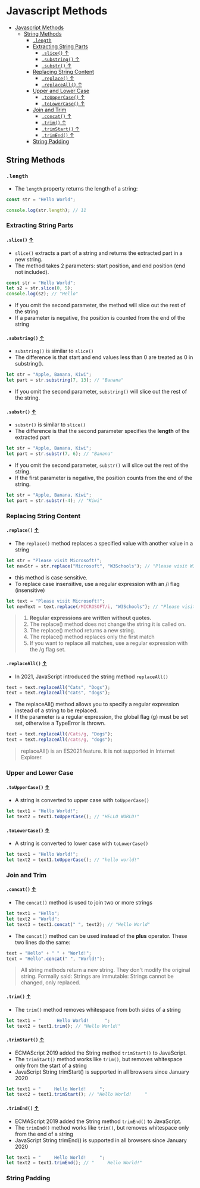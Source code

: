 # Javascript Methods

- [Javascript Methods](#javascript-methods)
  - [String Methods](#string-methods)
    - [`.length`](#length)
    - [Extracting String Parts](#extracting-string-parts)
      - [`.slice()` ↑](#slice-)
      - [`.substring()` ↑](#substring-)
      - [`.substr()` ↑](#substr-)
    - [Replacing String Content](#replacing-string-content)
      - [`.replace()` ↑](#replace-)
      - [`.replaceAll()` ↑](#replaceall-)
    - [Upper and Lower Case](#upper-and-lower-case)
      - [`.toUpperCase()` ↑](#touppercase-)
      - [`.toLowerCase()` ↑](#tolowercase-)
    - [Join and Trim](#join-and-trim)
      - [`.concat()` ↑](#concat-)
      - [`.trim()` ↑](#trim-)
      - [`.trimStart()` ↑](#trimstart-)
      - [`.trimEnd()` ↑](#trimend-)
    - [String Padding](#string-padding)

## String Methods

### `.length`

- The `length` property returns the length of a string:

```js
const str = "Hello World";

console.log(str.length); // 11
```

### Extracting String Parts

#### `.slice()` [↑](#javascript-methods)

- `slice()` extracts a part of a string and returns the extracted part in a new string.
- The method takes 2 parameters: start position, and end position (end not included).

```js
const str = "Hello World";
let s2 = str.slice(0, 5);
console.log(s2); // "Hello"
```

- If you omit the second parameter, the method will slice out the rest of the string
- If a parameter is negative, the position is counted from the end of the string

#### `.substring()` [↑](#javascript-methods)

- `substring()` is similar to `slice()`
- The difference is that start and end values less than 0 are treated as 0 in substring().

```js
let str = "Apple, Banana, Kiwi";
let part = str.substring(7, 13); // "Banana"
```

- If you omit the second parameter, `substring()` will slice out the rest of the string.

#### `.substr()` [↑](#javascript-methods)

- `substr()` is similar to `slice()`
- The difference is that the second parameter specifies the **length** of the extracted part

```js
let str = "Apple, Banana, Kiwi";
let part = str.substr(7, 6); // "Banana"
```

- If you omit the second parameter, `substr()` will slice out the rest of the string.
- If the first parameter is negative, the position counts from the end of the string.

```js
let str = "Apple, Banana, Kiwi";
let part = str.substr(-4); // "Kiwi"
```

### Replacing String Content

#### `.replace()` [↑](#javascript-methods)

- The `replace()` method replaces a specified value with another value in a string

```js
let str = "Please visit Microsoft!";
let newStr = str.replace("Microsoft", "W3Schools"); // "Please visit W3Schools!"
```

- this method is case sensitive.
- To replace case insensitive, use a regular expression with an /i flag (insensitive)

```js
let text = "Please visit Microsoft!";
let newText = text.replace(/MICROSOFT/i, "W3Schools"); // "Please visit W3Schools!"
```

> 1. **Regular expressions are written without quotes.**
> 2. The replace() method does not change the string it is called on.
> 3. The replace() method returns a new string.
> 4. The replace() method replaces only the first match
> 5. If you want to replace all matches, use a regular expression with the /g flag set.

#### `.replaceAll()` [↑](#javascript-methods)

- In 2021, JavaScript introduced the string method `replaceAll()`

```js
text = text.replaceAll("Cats", "Dogs");
text = text.replaceAll("cats", "dogs");
```

- The replaceAll() method allows you to specify a regular expression instead of a string to be replaced.
- If the parameter is a regular expression, the global flag (g) must be set set, otherwise a TypeError is thrown.

```js
text = text.replaceAll(/Cats/g, "Dogs");
text = text.replaceAll(/cats/g, "dogs");
```

> replaceAll() is an ES2021 feature. It is not supported in Internet Explorer.

### Upper and Lower Case

#### `.toUpperCase()` [↑](#javascript-methods)

- A string is converted to upper case with `toUpperCase()`

```js
let text1 = "Hello World!";
let text2 = text1.toUpperCase(); // "HELLO WORLD!"
```

#### `.toLowerCase()` [↑](#javascript-methods)

- A string is converted to lower case with `toLowerCase()`

```js
let text1 = "Hello World!";
let text2 = text1.toUpperCase(); // "hello world!"
```

### Join and Trim

#### `.concat()` [↑](#javascript-methods)

- The `concat()` method is used to join two or more strings

```js
let text1 = "Hello";
let text2 = "World";
let text3 = text1.concat(" ", text2); // "Hello World"
```

- The `concat()` method can be used instead of the **plus** operator. These two lines do the same:

```js
text = "Hello" + " " + "World!";
text = "Hello".concat(" ", "World!");
```

> All string methods return a new string. They don't modify the original string.
> Formally said:
> Strings are immutable: Strings cannot be changed, only replaced.

#### `.trim()` [↑](#javascript-methods)

- The `trim()` method removes whitespace from both sides of a string

```js
let text1 = "      Hello World!      ";
let text2 = text1.trim(); // "Hello World!"
```

#### `.trimStart()` [↑](#javascript-methods)

- ECMAScript 2019 added the String method `trimStart()` to JavaScript.
- The `trimStart()` method works like `trim()`, but removes whitespace only from the start of a string
- JavaScript String trimStart() is supported in all browsers since January 2020

```js
let text1 = "     Hello World!     ";
let text2 = text1.trimStart(); // "Hello World!     "
```

#### `.trimEnd()` [↑](#javascript-methods)

- ECMAScript 2019 added the String method `trimEnd()` to JavaScript.
- The `trimEnd()` method works like `trim()`, but removes whitespace only from the end of a string
- JavaScript String trimEnd() is supported in all browsers since January 2020

```js
let text1 = "     Hello World!     ";
let text2 = text1.trimEnd(); // "     Hello World!"
```

### String Padding

